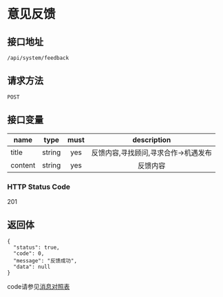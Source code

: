# 意见反馈

## 接口地址

`/api/system/feedback`

## 请求方法

```POST ```

## 接口变量

| name     | type     | must     | description |
|----------|:--------:|:--------:|:--------:|
| title  | string   | yes      | 反馈内容,寻找顾问,寻求合作->机遇发布    |
| content  | string   | yes      | 反馈内容    |

### HTTP Status Code

201

## 返回体

```json5
{
  "status": true,
  "code": 0,
  "message": "反馈成功",
  "data": null
}
```

code请参见[消息对照表](消息对照表.md)
